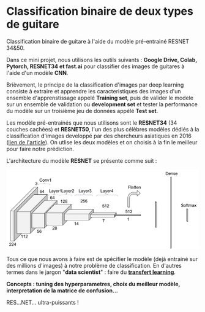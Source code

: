 # Classification binaire de deux types de guitare
Classification binaire de guitare à l'aide du modèle pré-entrainé RESNET 34&amp;50.

Dans ce mini projet, nous utilisons les outils suivants : **Google Drive, Colab, Pytorch, RESNET34 et fast.ai** pour classifier des images de guitares à l'aide 
d'un modèle **CNN**.

Brièvement, le principe de la classification d'images par deep learning consiste à extraire et apprendre les caracteristiques des images d'un ensemble
d'apprenstissage appelé **Training set**, puis de valider le modele sur un  ensemble de validation ou **development set** et tester la performance du modèle sur un troisième jeu de données
appélé **Test set**.

Les modèle pré-entrainés que nous utilisons sont le **RESNET34** (34 couches cachées) et **RESNET50**, l'un des plus célèbres modèles dédiés à la classification d'images developpé par des chercheurs asiatiques en 2016 ([lien de l'article](https://arxiv.org/pdf/1512.03385.pdf)).
On utlise les deux modèles et on choisis à la fin le meilleur pour faire notre prédiction.

L'architecture du modèle **RESNET** se présente comme suit :

![RESNET](RESNET.png)

Tous ce que nous avons à faire est de spécifier le modèle (dejà entrainé sur des millions d'images) à notre problème de classification. En d'autres termes dans le jargon "**data scientist**" : faire du [**transfert learning**](https://machinelearningmastery.com/transfer-learning-for-deep-learning/).


**Concepts : tuning des hyperparametres, choix du meilleur modèle, interpretation  de la matrice de confusion...**


RES...NET... ultra-puissants ! 



